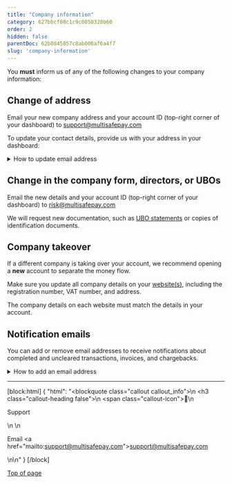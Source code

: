 ```yaml
---
title: "Company information"
category: 627bbcf80c1c9c0050320b60
order: 2
hidden: false
parentDoc: 62b0845857c8ab006af6a4f7
slug: 'company-information'
---
```


You **must** inform us of any of the following changes to your company information:

## Change of address

Email your new company address and your account ID (top-right corner of your dashboard) to <support@multisafepay.com>  

To update your contact details, provide us with your address in your dashboard:

<details id="provide-email">
<summary>How to update email address</summary>
<br>

1. Sign in to your <a href="https://merchant.multisafepay.com" target="_blank">MultiSafepay dashboard</a> <i class="fa fa-external-link" style="font-size:12px;color:#8b929e"></i>.
2. In the top-right corner of your dashboard, click <img src="https://raw.githubusercontent.com/MultiSafepay/docs/master/static/img/profile-icon.png"/>  > **Account information**.
3. Under **Contact details**, provide the relevant email address.
4. Click **Save**.

</details>

## Change in the company form, directors, or UBOs 

Email the new details and your account ID (top-right corner of your dashboard) to <risk@multisafepay.com>

We will request new documentation, such as [UBO statements](/docs/onboarding#4-identify-ubos) or copies of identification documents. 

## Company takeover

If a different company is taking over your account, we recommend opening a **new** account to separate the money flow. 

Make sure you update all company details on your [website(s)](/docs/sites/), including the registration number, VAT number, and address. 

The company details on each website must match the details in your account.
<br>

## Notification emails

You can add or remove email addresses to receive notifications about completed and uncleared transactions, invoices, and chargebacks.

<details id="provide-email">
<summary>How to add an email address</summary>
<br>

1. Go to your <a href="https://merchant.multisafepay.com" target="_blank">MultiSafepay dashboard</a> <i class="fa fa-external-link" style="font-size:12px;color:#8b929e"></i>.
2. Under **Settings**, click **Email settings**.
3. On the **Email settings** page, fill the desired email address for each of the fields for which you want to receive notifications. You can use up to **five** email addresses for each field.
4. Click **Save**.

You can remove an email address by clicking on it. You can remove **all** email addresses in one field clicking the ❌ button. Remember to click **Save** to store your changes.

</details>

---

[block:html]
{
  "html": "<blockquote class=\"callout callout_info\">\n    <h3 class=\"callout-heading false\">\n        <span class=\"callout-icon\">💬</span>\n        <p>Support</p>\n    </h3>\n    <p>Email <a href=\"mailto:support@multisafepay.com\">support@multisafepay.com</a></p>\n</blockquote>\n"
}
[/block]

[Top of page](#)

